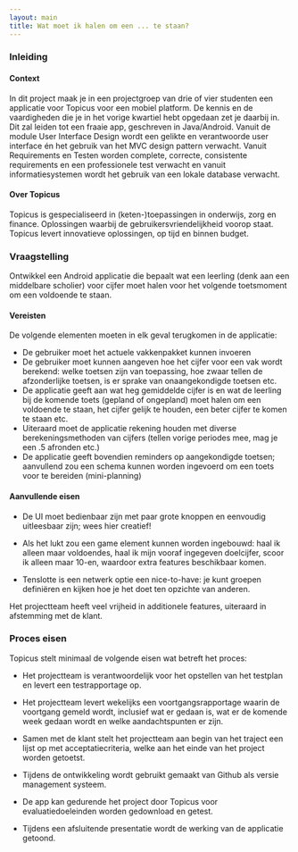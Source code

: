 ```yaml
---
layout: main
title: Wat moet ik halen om een ... te staan?
---
```

### Inleiding ###

#### Context ####

In dit project maak je in een projectgroep van drie of vier studenten een
applicatie voor Topicus voor een mobiel platform. De kennis en de
vaardigheden die je in het vorige kwartiel hebt opgedaan zet je daarbij in.
Dit zal leiden tot een fraaie app, geschreven in Java/Android. Vanuit de
module User Interface Design wordt een gelikte en verantwoorde user interface
én het gebruik van het MVC design pattern verwacht. Vanuit Requirements en
Testen worden complete, correcte, consistente requirements en een
professionele test verwacht en vanuit informatiesystemen wordt het gebruik
van een lokale database verwacht.

#### Over Topicus ####

Topicus is gespecialiseerd in (keten-)toepassingen in onderwijs, zorg en
finance. Oplossingen waarbij de gebruikersvriendelijkheid voorop staat.
Topicus levert innovatieve oplossingen, op tijd en binnen budget.

### Vraagstelling ###

Ontwikkel een Android applicatie die bepaalt wat een leerling (denk aan een
middelbare scholier) voor cijfer moet halen voor het volgende toetsmoment om
een voldoende te staan. 

#### Vereisten ####

De volgende elementen moeten in elk geval terugkomen in de applicatie:

 - De gebruiker moet het actuele vakkenpakket kunnen invoeren
 - De gebruiker moet kunnen aangeven hoe het cijfer voor een vak wordt
   berekend: welke toetsen zijn van toepassing, hoe zwaar tellen de
   afzonderlijke toetsen, is er sprake van onaangekondigde toetsen etc.
 - De applicatie geeft aan wat heg gemiddelde cijfer is en wat de leerling
   bij de komende toets (gepland of ongepland) moet halen om een voldoende te
   staan, het cijfer gelijk te houden, een beter cijfer te komen te staan
   etc.
 - Uiteraard moet de applicatie rekening houden met diverse
   berekeningsmethoden van cijfers (tellen vorige periodes mee, mag je een .5
   afronden etc.)
 - De applicatie geeft bovendien reminders op aangekondigde toetsen;
   aanvullend zou een schema kunnen worden ingevoerd om een toets voor te
   bereiden (mini-planning)

#### Aanvullende eisen ####

 - De UI moet bedienbaar zijn met paar grote knoppen en eenvoudig uitleesbaar
   zijn; wees hier creatief!

 - Als het lukt zou een game element kunnen worden ingebouwd: haal ik alleen
   maar voldoendes, haal ik mijn vooraf ingegeven doelcijfer, scoor ik alleen
   maar 10-en, waardoor extra features beschikbaar komen.

 - Tenslotte is een netwerk optie een nice-to-have: je kunt groepen
   definiëren en kijken hoe je het doet ten opzichte van anderen.

Het projectteam heeft veel vrijheid in additionele features, uiteraard in
afstemming met de klant.

### Proces eisen ###

Topicus stelt minimaal de volgende eisen wat betreft het proces:

 - Het projectteam is verantwoordelijk voor het opstellen van het testplan en
   levert een testrapportage op.

 - Het projectteam levert wekelijks een voortgangsrapportage waarin de
   voortgang gemeld wordt, inclusief wat er gedaan is, wat er de komende week
   gedaan wordt en welke aandachtspunten er zijn.

 - Samen met de klant stelt het projectteam aan begin van het traject een
   lijst op met acceptatiecriteria, welke aan het einde van het project
   worden getoetst.

 - Tijdens de ontwikkeling wordt gebruikt gemaakt van Github als versie
   management systeem.

 - De app kan gedurende het project door Topicus voor evaluatiedoeleinden
   worden gedownload en getest.

 - Tijdens een afsluitende presentatie wordt de werking van de applicatie
   getoond.
